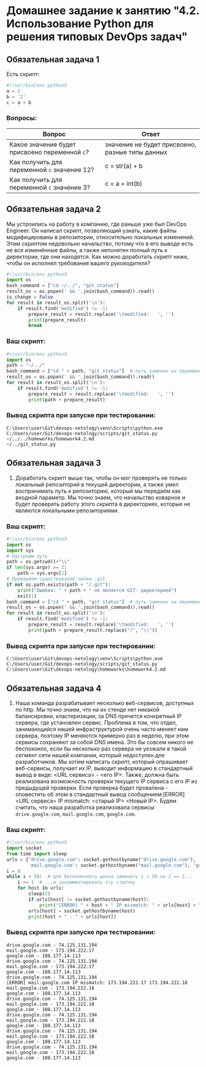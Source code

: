 # Домашнее задание к занятию "4.2. Использование Python для решения типовых DevOps задач"

## Обязательная задача 1

Есть скрипт:
```python
#!/usr/bin/env python3
a = 1
b = '2'
c = a + b
```

### Вопросы:
| Вопрос  | Ответ |
| ------------- | ------------- |
| Какое значение будет присвоено переменной `c`?  | значение не будет присвоено, разные типы данных  |
| Как получить для переменной `c` значение 12?  | c = str(a) + b  |
| Как получить для переменной `c` значение 3?  | c = a + int(b)  |

## Обязательная задача 2
Мы устроились на работу в компанию, где раньше уже был DevOps Engineer. Он написал скрипт, позволяющий узнать, какие файлы модифицированы в репозитории, относительно локальных изменений. Этим скриптом недовольно начальство, потому что в его выводе есть не все изменённые файлы, а также непонятен полный путь к директории, где они находятся. Как можно доработать скрипт ниже, чтобы он исполнял требования вашего руководителя?

```python
#!/usr/bin/env python3
import os
bash_command = ["cd ~/../", "git status"]
result_os = os.popen(' && '.join(bash_command)).read()
is_change = False
for result in result_os.split('\n'):
    if result.find('modified') != -1:
        prepare_result = result.replace('\tmodified:   ', '')
        print(prepare_result)
        break
```

### Ваш скрипт:

```python
#!/usr/bin/env python3
import os
path = "~/../"
bash_command = ["cd " + path, "git status"]  # путь заменен на переменную
result_os = os.popen(' && '.join(bash_command)).read()
for result in result_os.split('\n'):
    if result.find('modified') != -1:
        prepare_result = result.replace('\tmodified:   ', '')
        print(path + prepare_result)
```
### Вывод скрипта при запуске при тестировании:
```
C:\Users\user\Git\devops-netology\venv\Scripts\python.exe C:/Users/user/Git/devops-netology/scripts/git_status.py
~/../../homeworks/homework4.2.md
~/../git_status.py
```

## Обязательная задача 3
1. Доработать скрипт выше так, чтобы он мог проверять не только локальный репозиторий в текущей директории, а также умел воспринимать путь к репозиторию, который мы передаём как входной параметр. Мы точно знаем, что начальство коварное и будет проверять работу этого скрипта в директориях, которые не являются локальными репозиториями.

### Ваш скрипт:
```python
#!/usr/bin/env python3
import os
import sys
# Настроим путь
path = os.getcwd()+"\\"
if len(sys.argv) >= 2:
    path = sys.argv[1]
# Проверяем существование папки .git
if not os.path.exists(path + "/.git"):
    print("Ошибка: " + path + " не является GIT- директорией")
    exit(1)
bash_command = ["cd " + path, "git status"]  # путь заменен на переменную
result_os = os.popen(' && '.join(bash_command)).read()
for result in result_os.split('\n'):
    if result.find('modified') != -1:
        prepare_result = result.replace('\tmodified:   ', '')
        print(path + prepare_result.replace("/", "\\"))
```

### Вывод скрипта при запуске при тестировании:
```
C:\Users\user\Git\devops-netology\venv\Scripts\python.exe C:/Users/user/Git/devops-netology/scripts/git_status.py
C:\Users\user\Git\devops-netology\homeworks\homework4.2.md
```

## Обязательная задача 4
1. Наша команда разрабатывает несколько веб-сервисов, доступных по http. Мы точно знаем, что на их стенде нет никакой балансировки, кластеризации, за DNS прячется конкретный IP сервера, где установлен сервис. Проблема в том, что отдел, занимающийся нашей инфраструктурой очень часто меняет нам сервера, поэтому IP меняются примерно раз в неделю, при этом сервисы сохраняют за собой DNS имена. Это бы совсем никого не беспокоило, если бы несколько раз сервера не уезжали в такой сегмент сети нашей компании, который недоступен для разработчиков. Мы хотим написать скрипт, который опрашивает веб-сервисы, получает их IP, выводит информацию в стандартный вывод в виде: <URL сервиса> - <его IP>. Также, должна быть реализована возможность проверки текущего IP сервиса c его IP из предыдущей проверки. Если проверка будет провалена - оповестить об этом в стандартный вывод сообщением:[ERROR] <URL сервиса> IP mismatch: <старый IP> <Новый IP>. Будем считать, что наша разработка реализовала сервисы: `drive.google.com`, `mail.google.com`, `google.com`.

### Ваш скрипт:
```python
#!/usr/bin/env python3
import socket
from time import sleep
urls = {"drive.google.com": socket.gethostbyname("drive.google.com"),
        'mail.google.com': socket.gethostbyname("mail.google.com"), 'google.com': socket.gethostbyname("google.com")}
i = 0
while i < 50:  # для бесконечного цикла заменить i < 50 на 1 == 1...
    i += 1  # ...и закомментировать эту строчку
    for host in urls:
        sleep(5)
        if urls[host] != socket.gethostbyname(host):
            print("[ERROR] " + host + " IP mismatch: " + urls[host] + " " + socket.gethostbyname(host))
        urls[host] = socket.gethostbyname(host)
        print(host + " - " + urls[host])
```

### Вывод скрипта при запуске при тестировании:
```
drive.google.com - 74.125.131.194
mail.google.com - 173.194.222.17
google.com - 108.177.14.113
drive.google.com - 74.125.131.194
mail.google.com - 173.194.222.17
google.com - 108.177.14.113
drive.google.com - 74.125.131.194
[ERROR] mail.google.com IP mismatch: 173.194.222.17 173.194.222.18
mail.google.com - 173.194.222.18
google.com - 108.177.14.113
drive.google.com - 74.125.131.194
mail.google.com - 173.194.222.18
google.com - 108.177.14.113
drive.google.com - 74.125.131.194
mail.google.com - 173.194.222.18
google.com - 108.177.14.113
drive.google.com - 74.125.131.194
mail.google.com - 173.194.222.18
google.com - 108.177.14.113
drive.google.com - 74.125.131.194
mail.google.com - 173.194.222.18
google.com - 108.177.14.113
```